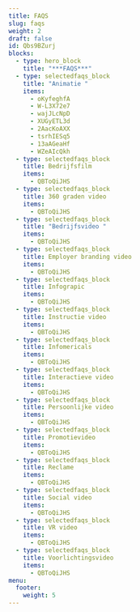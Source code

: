 ```yaml
---
title: FAQS
slug: faqs
weight: 2
draft: false
id: Qbs9BZurj
blocks:
  - type: hero_block
    title: "***FAQS***"
  - type: selectedfaqs_block
    title: "Animatie "
    items:
      - oKyfeghfA
      - W-L3X72e7
      - wajJLcNpD
      - XUGyETL3d
      - 2AacKoAXX
      - tsrhIESq5
      - 13aAGeaHf
      - WZeAIcQkh
  - type: selectedfaqs_block
    title: Bedrijfsfilm
    items:
      - QBToQiJHS
  - type: selectedfaqs_block
    title: 360 graden video
    items:
      - QBToQiJHS
  - type: selectedfaqs_block
    title: "Bedrijfsvideo "
    items:
      - QBToQiJHS
  - type: selectedfaqs_block
    title: Employer branding video
    items:
      - QBToQiJHS
  - type: selectedfaqs_block
    title: Infograpic
    items:
      - QBToQiJHS
  - type: selectedfaqs_block
    title: Instructie video
    items:
      - QBToQiJHS
  - type: selectedfaqs_block
    title: Infomericals
    items:
      - QBToQiJHS
  - type: selectedfaqs_block
    title: Interactieve video
    items:
      - QBToQiJHS
  - type: selectedfaqs_block
    title: Persoonlijke video
    items:
      - QBToQiJHS
  - type: selectedfaqs_block
    title: Promotievideo
    items:
      - QBToQiJHS
  - type: selectedfaqs_block
    title: Reclame
    items:
      - QBToQiJHS
  - type: selectedfaqs_block
    title: Social video
    items:
      - QBToQiJHS
  - type: selectedfaqs_block
    title: VR video
    items:
      - QBToQiJHS
  - type: selectedfaqs_block
    title: Voorlichtingsvideo
    items:
      - QBToQiJHS
menu:
  footer:
    weight: 5
---
```

